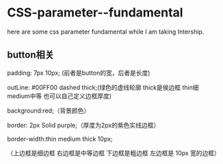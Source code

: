 # CSS-parameter--fundamental
here are some css parameter fundamental while I am taking Intership.

## button相关

padding: 7px 10px; (前者是button的宽，后者是长度)

outLine: #00FF00 dashed thick;(绿色的虚线轮廓 thick是侯边框 thin细 medium中等 也可以自己定义边框厚度)

background:red;（背景颜色）

border: 2px Solid purple;（厚度为2px的紫色实线边框）

border-width:thin medium thick 10px;

（上边框是细边框
右边框是中等边框
下边框是粗边框
左边框是 10px 宽的边框）
